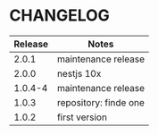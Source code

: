 # CHANGELOG

| Release | Notes                 |
|---------|-----------------------|
| 2.0.1   | maintenance release   |
| 2.0.0   | nestjs 10x            |
| 1.0.4-4 | maintenance release   |
| 1.0.3   | repository: finde one |
| 1.0.2   | first version         |
